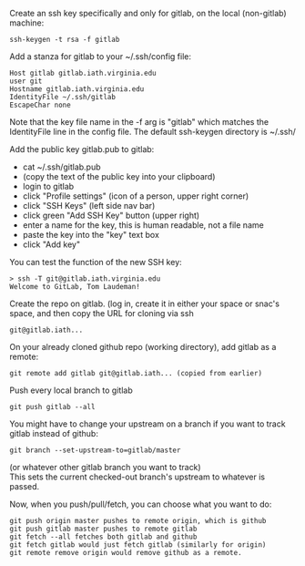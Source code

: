 Create an ssh key specifically and only for gitlab, on the local (non-gitlab) machine:
```
ssh-keygen -t rsa -f gitlab
```

Add a stanza for gitlab to your ~/.ssh/config file:

```
Host gitlab gitlab.iath.virginia.edu
user git
Hostname gitlab.iath.virginia.edu
IdentityFile ~/.ssh/gitlab
EscapeChar none
```

Note that the key file name in the -f arg is "gitlab" which matches the IdentityFile line in the config file. 
The default ssh-keygen directory is ~/.ssh/

Add the public key gitlab.pub to gitlab:

- cat ~/.ssh/gitlab.pub
- (copy the text of the public key into your clipboard)
- login to gitlab
- click "Profile settings" (icon of a person, upper right corner)
- click "SSH Keys" (left side nav bar)
- click green "Add SSH Key" button (upper right)
- enter a name for the key, this is human readable, not a file name
- paste the key into the "key" text box
- click "Add key"

You can test the function of the new SSH key:

```
> ssh -T git@gitlab.iath.virginia.edu 
Welcome to GitLab, Tom Laudeman!
```

Create the repo on gitlab.  (log in, create it in either your space or snac's space, and then copy the URL for 
cloning via ssh 

```
git@gitlab.iath...
````
On your already cloned github repo (working directory), add gitlab as a remote:

```
git remote add gitlab git@gitlab.iath... (copied from earlier)
```    
Push every local branch to gitlab
```
git push gitlab --all
```
You might have to change your upstream on a branch if you want to track gitlab instead of github:
```
git branch --set-upstream-to=gitlab/master
```
(or whatever other gitlab branch you want to track)  
This sets the current checked-out branch's upstream to whatever is passed.

Now, when you push/pull/fetch, you can choose what you want to do:
```
git push origin master pushes to remote origin, which is github
git push gitlab master pushes to remote gitlab
git fetch --all fetches both gitlab and github
git fetch gitlab would just fetch gitlab (similarly for origin)
git remote remove origin would remove github as a remote.
```